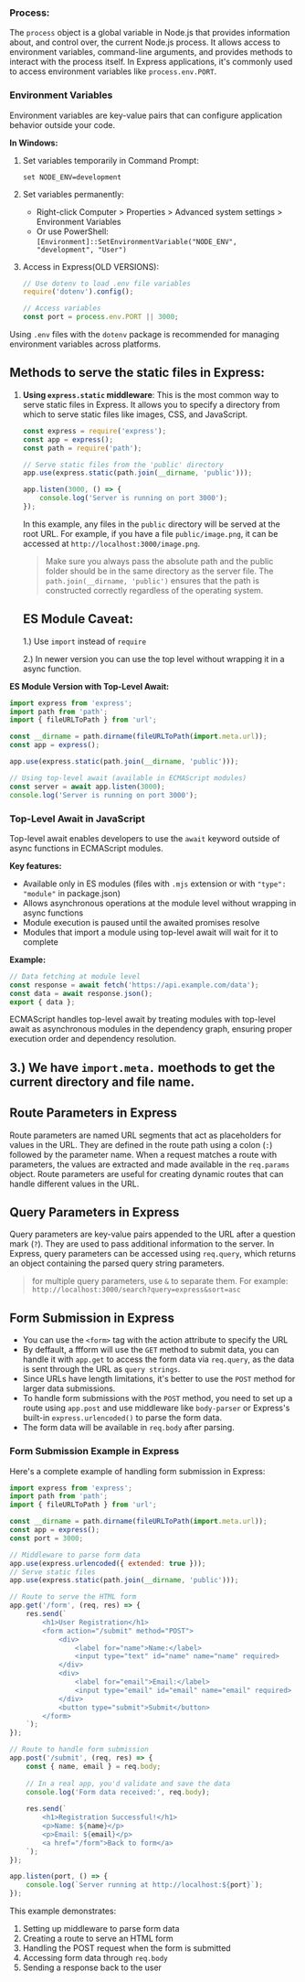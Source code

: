 ### Process:  
The `process` object is a global variable in Node.js that provides information about, and control over, the current Node.js process. It allows access to environment variables, command-line arguments, and provides methods to interact with the process itself. In Express applications, it's commonly used to access environment variables like `process.env.PORT`.

### Environment Variables
Environment variables are key-value pairs that can configure application behavior outside your code.

**In Windows:**
1. Set variables temporarily in Command Prompt:
    ```
    set NODE_ENV=development
    ```

2. Set variables permanently:
    - Right-click Computer > Properties > Advanced system settings > Environment Variables
    - Or use PowerShell: `[Environment]::SetEnvironmentVariable("NODE_ENV", "development", "User")`

3. Access in Express(OLD VERSIONS):
    ```javascript
    // Use dotenv to load .env file variables
    require('dotenv').config();
    
    // Access variables
    const port = process.env.PORT || 3000;
    ```

Using `.env` files with the `dotenv` package is recommended for managing environment variables across platforms.  

## Methods to serve the static files in Express:
 
1. **Using `express.static` middleware**: This is the most common way to serve static files in Express. It allows you to specify a directory from which to serve static files like images, CSS, and JavaScript.

   ```javascript
   const express = require('express');
   const app = express();
   const path = require('path');

   // Serve static files from the 'public' directory
   app.use(express.static(path.join(__dirname, 'public')));

   app.listen(3000, () => {
       console.log('Server is running on port 3000');
   });
   ```
   In this example, any files in the `public` directory will be served at the root URL. For example, if you have a file `public/image.png`, it can be accessed at `http://localhost:3000/image.png`.
   > Make sure you always pass the absolute path and the public  folder should be in the same directory as the server file.
   > The `path.join(__dirname, 'public')` ensures that the path is constructed correctly regardless of the operating system.

   ## ES Module Caveat:
   1.)  Use `import` instead of `require`  

   2.) In newer version you can use the top level without wrapping it in a async function.  

**ES Module Version with Top-Level Await:**


```javascript
import express from 'express';
import path from 'path';
import { fileURLToPath } from 'url';

const __dirname = path.dirname(fileURLToPath(import.meta.url));
const app = express();

app.use(express.static(path.join(__dirname, 'public')));

// Using top-level await (available in ECMAScript modules)
const server = await app.listen(3000);
console.log('Server is running on port 3000');

```

### Top-Level Await in JavaScript

Top-level await enables developers to use the `await` keyword outside of async functions in ECMAScript modules.

**Key features:**
- Available only in ES modules (files with `.mjs` extension or with `"type": "module"` in package.json)
- Allows asynchronous operations at the module level without wrapping in async functions
- Module execution is paused until the awaited promises resolve
- Modules that import a module using top-level await will wait for it to complete

**Example:**
```javascript
// Data fetching at module level
const response = await fetch('https://api.example.com/data');
const data = await response.json();
export { data };
```

ECMAScript handles top-level await by treating modules with top-level await as asynchronous modules in the dependency graph, ensuring proper execution order and dependency resolution.
   
3.)  We have `import.meta.` moethods to get the current directory and file name.
---
## Route Parameters in Express  
Route parameters are named URL segments that act as placeholders for values in the URL. They are defined in the route path using a colon (`:`) followed by the parameter name. When a request matches a route with parameters, the values are extracted and made available in the `req.params` object.
Route parameters are useful for creating dynamic routes that can handle different values in the URL.
## Query Parameters in Express
Query parameters are key-value pairs appended to the URL after a question mark (`?`). They are used to pass additional information to the server. In Express, query parameters can be accessed using `req.query`, which returns an object containing the parsed query string parameters. 

> for multiple query parameters, use `&` to separate them. For example: `http://localhost:3000/search?query=express&sort=asc`

## Form Submission in Express  
- You can use the `<form>` tag with the action attribute to specify the URL  
- By deffault, a ffform will use the `GET` method to submit data, you can handle it with `app.get` to access the form data via `req.query`, as the data is sent through the URL as `query strings`.  
- Since URLs have length limitations, it's better to use the `POST` method for larger data submissions.  
- To handle form submissions with the `POST` method, you need to set up a route using `app.post` and use middleware like `body-parser` or Express's built-in `express.urlencoded()` to parse the form data.
- The form data will be available in `req.body` after parsing.

### Form Submission Example in Express

Here's a complete example of handling form submission in Express:

```javascript
import express from 'express';
import path from 'path';
import { fileURLToPath } from 'url';

const __dirname = path.dirname(fileURLToPath(import.meta.url));
const app = express();
const port = 3000;

// Middleware to parse form data
app.use(express.urlencoded({ extended: true }));
// Serve static files
app.use(express.static(path.join(__dirname, 'public')));

// Route to serve the HTML form
app.get('/form', (req, res) => {
    res.send(`
        <h1>User Registration</h1>
        <form action="/submit" method="POST">
            <div>
                <label for="name">Name:</label>
                <input type="text" id="name" name="name" required>
            </div>
            <div>
                <label for="email">Email:</label>
                <input type="email" id="email" name="email" required>
            </div>
            <button type="submit">Submit</button>
        </form>
    `);
});

// Route to handle form submission
app.post('/submit', (req, res) => {
    const { name, email } = req.body;
    
    // In a real app, you'd validate and save the data
    console.log('Form data received:', req.body);
    
    res.send(`
        <h1>Registration Successful!</h1>
        <p>Name: ${name}</p>
        <p>Email: ${email}</p>
        <a href="/form">Back to form</a>
    `);
});

app.listen(port, () => {
    console.log(`Server running at http://localhost:${port}`);
});
```

This example demonstrates:
1. Setting up middleware to parse form data
2. Creating a route to serve an HTML form
3. Handling the POST request when the form is submitted
4. Accessing form data through `req.body`
5. Sending a response back to the user

